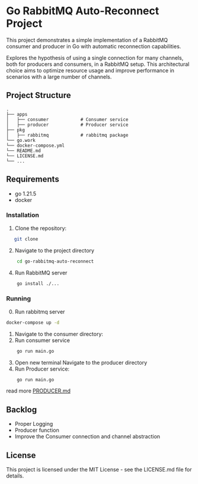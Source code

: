# Go RabbitMQ Auto-Reconnect Project

This project demonstrates a simple implementation of a RabbitMQ consumer and producer in Go with automatic reconnection capabilities.

Explores the hypothesis of using a single connection for many channels, both for producers and consumers, in a RabbitMQ setup. This architectural choice aims to optimize resource usage and improve performance in scenarios with a large number of channels.


## Project Structure
    .
    ├── apps
    │   ├── consumer            # Consumer service
    │   ├── producer            # Producer service
    ├── pkg                    
    │   ├── rabbitmq            # rabbitmq package
    └── go.work
    └── docker-compose.yml
    └── README.md
    └── LICENSE.md
    └── ...

## Requirements
- go 1.21.5
- docker

### Installation

1. Clone the repository:
```bash
   git clone 
```
2. Navigate to the project directory
```bash
    cd go-rabbitmq-auto-reconnect
```

4. Run RabbitMQ server
```bash
    go install ./...
```

### Running
0. Run rabbitmq server
```bash
docker-compose up -d
```
1. Navigate to the consumer directory:
2. Run consumer service
```bash
    go run main.go
```
3. Open new terminal Navigate to the producer directory
4. Run Producer service:
```bash
    go run main.go
```
read more [PRODUCER.md](./apps/producer/README.md)


## Backlog
- Proper Logging
- Producer function
- Improve the Consumer connection and channel abstraction


## License
This project is licensed under the MIT License - see the LICENSE.md file for details.
